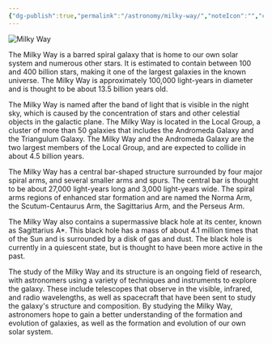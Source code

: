 ```yaml
---
{"dg-publish":true,"permalink":"/astronomy/milky-way/","noteIcon":"","created":"2023-11-22T21:38:40.523+05:30","updated":"2023-11-22T21:38:40.523+05:30"}
---
```


![Milky Way](https://www.eso.org/public/archives/images/thumb700x/potw1439a.jpg)

The Milky Way is a barred spiral galaxy that is home to our own solar system and numerous other stars. It is estimated to contain between 100 and 400 billion stars, making it one of the largest galaxies in the known universe. The Milky Way is approximately 100,000 light-years in diameter and is thought to be about 13.5 billion years old.

The Milky Way is named after the band of light that is visible in the night sky, which is caused by the concentration of stars and other celestial objects in the galactic plane. The Milky Way is located in the Local Group, a cluster of more than 50 galaxies that includes the Andromeda Galaxy and the Triangulum Galaxy. The Milky Way and the Andromeda Galaxy are the two largest members of the Local Group, and are expected to collide in about 4.5 billion years.

The Milky Way has a central bar-shaped structure surrounded by four major spiral arms, and several smaller arms and spurs. The central bar is thought to be about 27,000 light-years long and 3,000 light-years wide. The spiral arms regions of enhanced star formation and are named the Norma Arm, the Scutum-Centaurus Arm, the Sagittarius Arm, and the Perseus Arm.

The Milky Way also contains a supermassive black hole at its center, known as Sagittarius A*. This black hole has a mass of about 4.1 million times that of the Sun and is surrounded by a disk of gas and dust. The black hole is currently in a quiescent state, but is thought to have been more active in the past.

The study of the Milky Way and its structure is an ongoing field of research, with astronomers using a variety of techniques and instruments to explore the galaxy. These include telescopes that observe in the visible, infrared, and radio wavelengths, as well as spacecraft that have been sent to study the galaxy's structure and composition. By studying the Milky Way, astronomers hope to gain a better understanding of the formation and evolution of galaxies, as well as the formation and evolution of our own solar system.